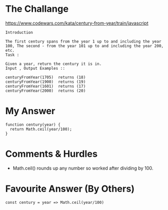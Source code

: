 # The Challange

https://www.codewars.com/kata/century-from-year/train/javascript

```
Introduction

The first century spans from the year 1 up to and including the year 100, The second - from the year 101 up to and including the year 200, etc.
Task :

Given a year, return the century it is in.
Input , Output Examples ::

centuryFromYear(1705)  returns (18)
centuryFromYear(1900)  returns (19)
centuryFromYear(1601)  returns (17)
centuryFromYear(2000)  returns (20)
```

# My Answer

```
function century(year) {
  return Math.ceil(year/100);
}
```

# Comments & Hurdles

* Math.ceil() rounds up any number so worked after dividing by 100.

# Favourite Answer (By Others)
```
const century = year => Math.ceil(year/100)
```